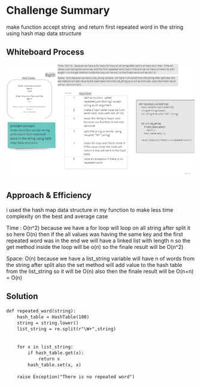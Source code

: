 # Challenge Summary
<!-- Description of the challenge -->
make function accept string  and return first repeated word in the string using hash map data structure


## Whiteboard Process
<!-- Embedded whiteboard image -->
![repeated_word](../images/repeated_word.jpg)


## Approach & Efficiency
<!-- What approach did you take? Why? What is the Big O space/time for this approach? -->
i used the hash map data structure in my function to make less time complexity on the best and average case 

Time : O(n^2)   because we have a for loop will loop on all string after split it so here O(n)  then  if the all values was having the same key and the first repeated word was in the end we will have a linked list with length n so the get method inside the loop will be o(n)  so the finale result will be O(n^2)

Space:  O(n) because we have a list_string variable  will have n of words from the string after split also the set method will add value to the hash table from the list_string so it will be O(n) also  then the finale result will be  O(n+n) = O(n)

## Solution
<!-- Show how to run your code, and examples of it in action -->
```
def repeated_word(string):
    hash_table = HashTable(100)
    string = string.lower()
    list_string = re.split(r"\W+",string)

    
    for x in list_string:
        if hash_table.get(x):
            return x
        hash_table.set(x, x)

    raise Exception("There is no repeated word")

```